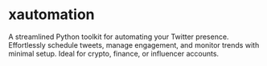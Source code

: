 # xautomation
A streamlined Python toolkit for automating your Twitter presence. Effortlessly schedule tweets, manage engagement, and monitor trends with minimal setup. Ideal for crypto, finance, or influencer accounts.
